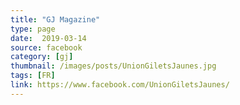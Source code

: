 ```yaml
---
title: "GJ Magazine"
type: page
date:  2019-03-14
source: facebook
category: [gj]
thumbnail: /images/posts/UnionGiletsJaunes.jpg
tags: [FR]
link: https://www.facebook.com/UnionGiletsJaunes/
---
```

